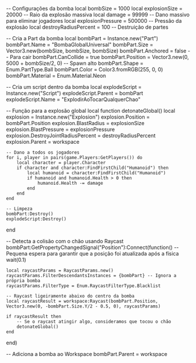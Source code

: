 -- Configurações da bomba
local bombSize = 1000
local explosionSize = 20000 -- Raio da explosão massiva
local damage = 99999 -- Dano massivo para eliminar jogadores
local explosionPressure = 500000 -- Pressão da explosão
local destroyRadiusPercent = 100 -- Destruição de partes

-- Cria a Part da bomba
local bombPart = Instance.new("Part")
bombPart.Name = "BombaGlobalUniversal"
bombPart.Size = Vector3.new(bombSize, bombSize, bombSize)
bombPart.Anchored = false -- Para cair
bombPart.CanCollide = true
bombPart.Position = Vector3.new(0, 5000 + bombSize/2, 0) -- Spawn alto
bombPart.Shape = Enum.PartType.Ball
bombPart.Color = Color3.fromRGB(255, 0, 0)
bombPart.Material = Enum.Material.Neon

-- Cria um script dentro da bomba
local explodeScript = Instance.new("Script")
explodeScript.Parent = bombPart
explodeScript.Name = "ExplodirAoTocarQualquerChao"

-- Função para a explosão global
local function detonateGlobal()
    local explosion = Instance.new("Explosion")
    explosion.Position = bombPart.Position
    explosion.BlastRadius = explosionSize
    explosion.BlastPressure = explosionPressure
    explosion.DestroyJointRadiusPercent = destroyRadiusPercent
    explosion.Parent = workspace

    -- Dano a todos os jogadores
    for i, player in pairs(game.Players:GetPlayers()) do
        local character = player.Character
        if character and character:FindFirstChild("Humanoid") then
            local humanoid = character:FindFirstChild("Humanoid")
            if humanoid and humanoid.Health > 0 then
                humanoid.Health -= damage
            end
        end
    end

    -- Limpeza
    bombPart:Destroy()
    explodeScript:Destroy()
end

-- Detecta a colisão com o chão usando Raycast
bombPart:GetPropertyChangedSignal("Position"):Connect(function()
    -- Pequena espera para garantir que a posição foi atualizada após a física
    wait(0.1)

    local raycastParams = RaycastParams.new()
    raycastParams.FilterDescendantsInstances = {bombPart} -- Ignora a própria bomba
    raycastParams.FilterType = Enum.RaycastFilterType.Blacklist

    -- Raycast ligeiramente abaixo do centro da bomba
    local raycastResult = workspace:Raycast(bombPart.Position, Vector3.new(0, -bombPart.Size.Y/2 - 0.5, 0), raycastParams)

    if raycastResult then
        -- Se o raycast atingir algo, consideramos que tocou o chão
        detonateGlobal()
    end
end)

-- Adiciona a bomba ao Workspace
bombPart.Parent = workspace

